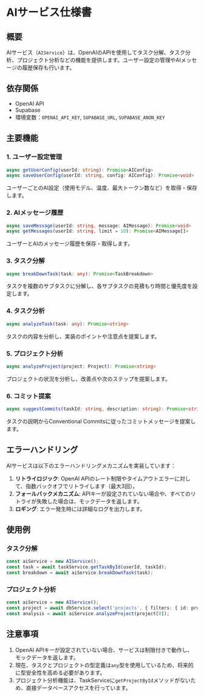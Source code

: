 # AIサービス仕様書

## 概要
AIサービス（`AIService`）は、OpenAIのAPIを使用してタスク分解、タスク分析、プロジェクト分析などの機能を提供します。ユーザー設定の管理やAIメッセージの履歴保存も行います。

## 依存関係
- OpenAI API
- Supabase
- 環境変数：`OPENAI_API_KEY`, `SUPABASE_URL`, `SUPABASE_ANON_KEY`

## 主要機能

### 1. ユーザー設定管理
```typescript
async getUserConfig(userId: string): Promise<AIConfig>
async saveUserConfig(userId: string, config: AIConfig): Promise<void>
```

ユーザーごとのAI設定（使用モデル、温度、最大トークン数など）を取得・保存します。

### 2. AIメッセージ履歴
```typescript
async saveMessage(userId: string, message: AIMessage): Promise<void>
async getMessages(userId: string, limit = 10): Promise<AIMessage[]>
```

ユーザーとAIのメッセージ履歴を保存・取得します。

### 3. タスク分解
```typescript
async breakDownTask(task: any): Promise<TaskBreakdown>
```

タスクを複数のサブタスクに分解し、各サブタスクの見積もり時間と優先度を設定します。

### 4. タスク分析
```typescript
async analyzeTask(task: any): Promise<string>
```

タスクの内容を分析し、実装のポイントや注意点を提案します。

### 5. プロジェクト分析
```typescript
async analyzeProject(project: Project): Promise<string>
```

プロジェクトの状況を分析し、改善点や次のステップを提案します。

### 6. コミット提案
```typescript
async suggestCommits(taskId: string, description: string): Promise<string[]>
```

タスクの説明からConventional Commitsに従ったコミットメッセージを提案します。

## エラーハンドリング

AIサービスは以下のエラーハンドリングメカニズムを実装しています：

1. **リトライロジック**: OpenAI APIのレート制限やタイムアウトエラーに対して、指数バックオフでリトライします（最大3回）。
2. **フォールバックメカニズム**: APIキーが設定されていない場合や、すべてのリトライが失敗した場合は、モックデータを返します。
3. **ロギング**: エラー発生時には詳細なログを出力します。

## 使用例

### タスク分解
```typescript
const aiService = new AIService();
const task = await taskService.getTaskById(userId, taskId);
const breakdown = await aiService.breakDownTask(task);
```

### プロジェクト分析
```typescript
const aiService = new AIService();
const project = await dbService.select('projects', { filters: { id: projectId, user_id: userId } });
const analysis = await aiService.analyzeProject(project[0]);
```

## 注意事項

1. OpenAI APIキーが設定されていない場合、サービスは制限付きで動作し、モックデータを返します。
2. 現在、タスクとプロジェクトの型定義は`any`型を使用しているため、将来的に型安全性を高める必要があります。
3. プロジェクト分析機能は、TaskServiceに`getProjectById`メソッドがないため、直接データベースアクセスを行っています。
